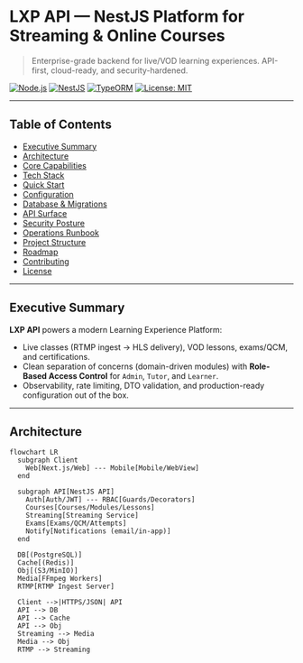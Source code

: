 # LXP API — NestJS Platform for Streaming & Online Courses

> Enterprise-grade backend for live/VOD learning experiences. API-first, cloud-ready, and security-hardened.

[![Node.js](https://img.shields.io/badge/node-%3E=20.x-339933.svg)](https://nodejs.org/)
[![NestJS](https://img.shields.io/badge/nestjs-10.x-E0234E.svg)](https://nestjs.com/)
[![TypeORM](https://img.shields.io/badge/typeorm-%F0%9F%94%A7-ffb300.svg)](https://typeorm.io/)
[![License: MIT](https://img.shields.io/badge/license-MIT-blue.svg)](./LICENSE)

---

## Table of Contents
- [Executive Summary](#executive-summary)
- [Architecture](#architecture)
- [Core Capabilities](#core-capabilities)
- [Tech Stack](#tech-stack)
- [Quick Start](#quick-start)
- [Configuration](#configuration)
- [Database & Migrations](#database--migrations)
- [API Surface](#api-surface)
- [Security Posture](#security-posture)
- [Operations Runbook](#operations-runbook)
- [Project Structure](#project-structure)
- [Roadmap](#roadmap)
- [Contributing](#contributing)
- [License](#license)

---

## Executive Summary
**LXP API** powers a modern Learning Experience Platform:
- Live classes (RTMP ingest → HLS delivery), VOD lessons, exams/QCM, and certifications.
- Clean separation of concerns (domain-driven modules) with **Role-Based Access Control** for `Admin`, `Tutor`, and `Learner`.
- Observability, rate limiting, DTO validation, and production-ready configuration out of the box.

---

## Architecture

```mermaid
flowchart LR
  subgraph Client
    Web[Next.js/Web] --- Mobile[Mobile/WebView]
  end

  subgraph API[NestJS API]
    Auth[Auth/JWT] --- RBAC[Guards/Decorators]
    Courses[Courses/Modules/Lessons]
    Streaming[Streaming Service]
    Exams[Exams/QCM/Attempts]
    Notify[Notifications (email/in-app)]
  end

  DB[(PostgreSQL)]
  Cache[(Redis)]
  Obj[(S3/MinIO)]
  Media[FFmpeg Workers]
  RTMP[RTMP Ingest Server]

  Client -->|HTTPS/JSON| API
  API --> DB
  API --> Cache
  API --> Obj
  Streaming --> Media
  Media --> Obj
  RTMP --> Streaming
```
